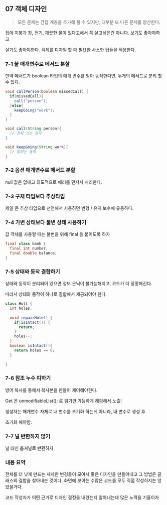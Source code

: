 ## 07 객체 디자인

> 모든 문제는 간접 계층을 추가해 풀 수 있지만, 대부분 또 다른 문제를 양산한다.

집에 지붕과 창, 전기, 깨끗한 물이 있다고해서 꼭 살고싶은건 아니다. 보기도 좋아야하고

살기도 좋아야한다.  객체를 디자일 할 때 필요한 사소한 팁들을 적용한다. 



### 7-1 불 매개변수로 메서드 분할

만약 메서드가 boolean 타입의 매개 변수를 받아 동작한다면, 두개의 메서드로 분리 할 수 있다.



```java
void callPerson(boolean missedCall) {
  if(missedCall){
    call("person");
  }else{
    keepGoing("work");
  }
}

void call(String person){
  // 전화 거는 동작
}

void keepGoing(String work){
  // 일하는 동작
}
```



### 7-2 옵션 매개변수로 메서드 분할

null 값은 없애고 의도적으로 에러를 던저서 처리한다.



### 7-3 구체 타입보다 추상타입

제일 큰 추상 타입으로 선언해서 사용하면 변형 / 유지 보수에 유용하다.



### 7-4 가변 상태보다 불변 상태 사용하기

값 객체를 사용할 때는 불변을 위해 final 을 붙이도록 하자

```java
final class bank {
  final int number;
  final double balance;
}
```



### 7-5 상태와 동작 결합하기

상태와 동작이 분리되어 있으면 정보 은닉이 불가능해지고, 코드가 더 장황해진다.

따라서 상태와 동작이 하나로 결합해서 제공되어야 한다.

```java
class Hull {
  int holes;
  
  void repairHole() {
    if(isIntact()) {
      return;
    }
    holes--;
  }
  boolean isIntact(){
  	return holes == 0;
  }
  
}
```



### 7-6 참조 누수 피하기

방어 복사를 통해서 복사본을 만들어 제어해야한다.

Get 은 unmodifiableList(); 로 읽기만 가능하게 래핑해서 노출!

생성자는 매개변수 자체로 내 변수를 초기화 하는게 아니라, 내 변수로 생성 후 

초기화 해야함.



### 7-7 널 반환하지 않기

널 대신 옵셔널로 반환하자



### 내용 요약

전체를 더 낫게 만드는 세세한 변경들이 모여서 좋은 디자인을 만들어내고 그 방법은 클래스의 결함을 찾아내는 것이다. 화면에 보이는 수많은 코드를 모두 직접 작성하지는 않았을거다. 



코드 작성자가 어떤 근거로 디자인 결정을 내렸는지 알아내는데 많은 노력을 기울이자